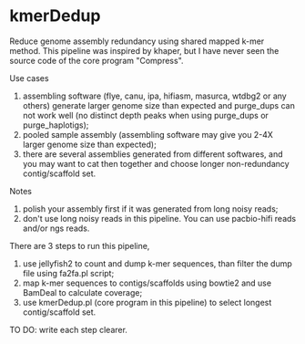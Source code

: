 # kmerDedup
Reduce genome assembly redundancy using shared mapped k-mer method.
This pipeline was inspired by khaper, but I have never seen the source code of the core program "Compress".

Use cases
1. assembling software (flye, canu, ipa, hifiasm, masurca, wtdbg2 or any others) generate larger genome size than expected and purge_dups can not work well (no distinct depth peaks when using purge_dups or purge_haplotigs);
2. pooled sample assembly (assembling software may give you 2-4X larger genome size than expected);
3. there are several assemblies generated from different softwares, and you may want to cat then together and choose longer non-redundancy contig/scaffold set.

Notes
1. polish your assembly first if it was generated from long noisy reads;
2. don't use long noisy reads in this pipeline. You can use pacbio-hifi reads and/or ngs reads.

There are 3 steps to run this pipeline, 
1. use jellyfish2 to count and dump k-mer sequences, than filter the dump file using fa2fa.pl script; 
2. map k-mer sequences to contigs/scaffolds using bowtie2 and use BamDeal to calculate coverage;
3. use kmerDedup.pl (core program in this pipeline) to select longest contig/scaffold set.

TO DO: write each step clearer.
